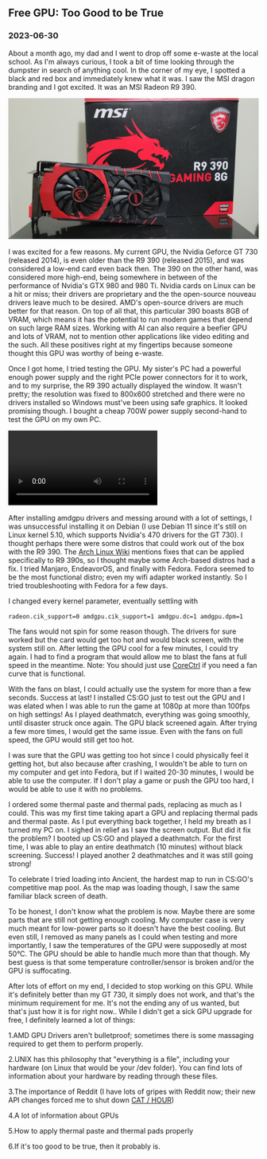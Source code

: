 <!---
title:Free GPU: Too Good to be True
date:Thu, 30 June 2023 10:00:00 EST
description:My attempt in fixing a free GPU
--->

## Free GPU: Too Good to be True

### 2023-06-30

About a month ago, my dad and I went to drop off some e-waste at the local school. As I'm always curious, I took a bit of time looking through the dumpster in search of anything cool. In the corner of my eye, I spotted a black and red box and immediately knew what it was. I saw the MSI dragon branding and I got excited. It was an MSI Radeon R9 390. 

![MSI R9 390 Gaming 8G](../assets/images/r9_390.jpg)

I was excited for a few reasons. My current GPU, the Nvidia Geforce GT 730 (released 2014), is even older than the R9 390 (released 2015), and was considered a low-end card even back then. The 390 on the other hand, was considered more high-end, being somewhere in between of the performance of Nvidia's GTX 980 and 980 Ti. Nvidia cards on Linux can be a hit or miss; their drivers are proprietary and the the open-source nouveau drivers leave much to be desired. AMD's open-source drivers are much better for that reason. On top of all that, this particular 390 boasts 8GB of VRAM, which means it has the potential to run modern games that depend on such large RAM sizes. Working with AI can also require a beefier GPU and lots of VRAM, not to mention other applications like video editing and the such. All these positives right at my fingertips because someone thought this GPU was worthy of being e-waste.

Once I got home, I tried testing the GPU. My sister's PC had a powerful enough power supply and the right PCIe power connectors for it to work, and to my surprise, the R9 390 actually displayed the window. It wasn't pretty; the resolution was fixed to 800x600 stretched and there were no drivers installed so Windows must've been using safe graphics. It looked promising though. I bought a cheap 700W power supply second-hand to test the GPU on my own PC.

<video controls="true" allowfullscreen="true">
    <source src="../assets/images/r9_390_test.mp4" type="video/mp4">
</video>

After installing amdgpu drivers and messing around with a lot of settings, I was unsuccessful installing it on Debian (I use Debian 11 since it's still on Linux kernel 5.10, which supports Nvidia's 470 drivers for the GT 730). I thought perhaps there were some distros that could work out of the box with the R9 390. The [Arch Linux Wiki](https://wiki.archlinux.org/title/AMDGPU#R9_390_series_poor_performance_and/or_instability) mentions fixes that can be applied specifically to R9 390s, so I thought maybe some Arch-based distros had a fix. I tried Manjaro, EndeavorOS, and finally with Fedora. Fedora seemed to be the most functional distro; even my wifi adapter worked instantly. So I tried troubleshooting with Fedora for a few days.

I changed every kernel parameter, eventually settling with 


```
radeon.cik_support=0 amdgpu.cik_support=1 amdgpu.dc=1 amdgpu.dpm=1
```


The fans would not spin for some reason though. The drivers for sure worked but the card would get too hot and would black screen, with the system still on. After letting the GPU cool for a few minutes, I could try again. I had to find a program that would allow me to blast the fans at full speed in the meantime. Note: You should just use [CoreCtrl](https://gitlab.com/corectrl/corectrl) if you need a fan curve that is functional.

With the fans on blast, I could actually use the system for more than a few seconds. Success at last! I installed CS:GO just to test out the GPU and I was elated when I was able to run the game at 1080p at more than 100fps on high settings! As I played deathmatch, everything was going smoothly, until disaster struck once again. The GPU black screened again. After trying a few more times, I would get the same issue. Even with the fans on full speed, the GPU would still get too hot.

I was sure that the GPU was getting too hot since I could physically feel it getting hot, but also because after crashing, I wouldn't be able to turn on my computer and get into Fedora, but if I waited 20-30 minutes, I would be able to use the computer. If I don't play a game or push the GPU too hard, I would be able to use it with no problems. 

I ordered some thermal paste and thermal pads, replacing as much as I could. This was my first time taking apart a GPU and replacing thermal pads and thermal paste. As I put everything back together, I held my breath as I turned my PC on. I sighed in relief as I saw the screen output. But did it fix the problem? I booted up CS:GO and played a deathmatch. For the first time, I was able to play an entire deathmatch (10 minutes) without black screening. Success! I played another 2 deathmatches and it was still going strong!

To celebrate I tried loading into Ancient, the hardest map to run in CS:GO's competitive map pool. As the map was loading though, I saw the same familiar black screen of death.

To be honest, I don't know what the problem is now. Maybe there are some parts that are still not getting enough cooling. My computer case is very much meant for low-power parts so it doesn't have the best cooling. But even still, I removed as many panels as I could when testing and more importantly, I saw the temperatures of the GPU were supposedly at most 50°C. The GPU should be able to handle much more than that though. My best guess is that some temperature controller/sensor is broken and/or the GPU is suffocating. 

After lots of effort on my end, I decided to stop working on this GPU. While it's definitely better than my GT 730, it simply does not work, and that's the minimum requirement for me. It's not the ending any of us wanted, but that's just how it is for right now.. While I didn't get a sick GPU upgrade for free, I definitely learned a lot of things:

1.AMD GPU Drivers aren't bulletproof; sometimes there is some massaging required to get them to perform properly.

2.UNIX has this philosophy that "everything is a file", including your hardware (on Linux that would be your /dev folder). You can find lots of information about your hardware by reading through these files.

3.The importance of Reddit (I have lots of gripes with Reddit now; their new API changes forced me to shut down [CAT / HOUR](https://notneelpatel.github.io/cat-hour))

4.A lot of information about GPUs

5.How to apply thermal paste and thermal pads properly

6.If it's too good to be true, then it probably is.
